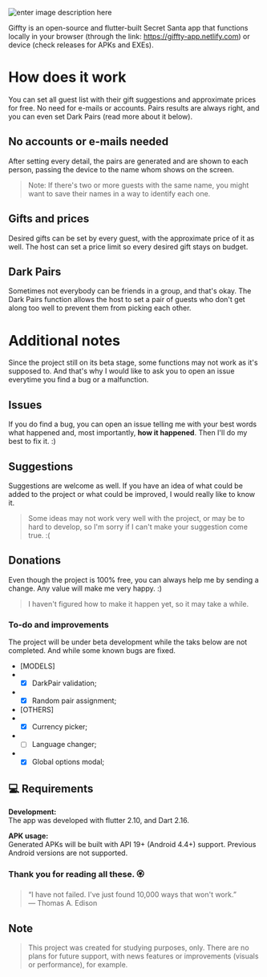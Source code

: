 
![enter image description here](https://i.imgur.com/JOTiiQN.png?maxwidth=512&fidelity=grand)

Giffty is an open-source and flutter-built Secret Santa app that functions locally in your browser (through the link: https://giffty-app.netlify.com) or device (check releases for APKs and EXEs).

# How does it work

You can set all guest list with their gift suggestions and approximate prices for free. No need for e-mails or accounts. Pairs results are always right, and you can even set Dark Pairs (read more about it below).

## No accounts or e-mails needed

After setting every detail, the pairs are generated and are shown to each person, passing the device to the name whom shows on the screen. 
> Note: If there's two or more guests with the same name, you might want to save their names in a way to identify each one.

## Gifts and prices

Desired gifts can be set by every guest, with the approximate price of it as well. The host can set a price limit so every desired gift stays on budget.

## Dark Pairs

Sometimes not everybody can be friends in a group, and that's okay. The Dark Pairs function allows the host to set a pair of guests who don't get along too well to prevent them from picking each other.

# Additional notes

Since the project still on its beta stage, some functions may not work as it's supposed to. And that's why I would like to ask you to open an issue everytime you find a bug or a malfunction.

## Issues

If you do find a bug, you can open an issue telling me with your best words what happened and, most importantly, **how it happened**. Then I'll do my best to fix it. :)

## Suggestions

Suggestions are welcome as well. If you have an idea of what could be added to the project or what could be improved, I would really like to know it.
> Some ideas may not work very well with the project, or may be to hard to develop, so I'm sorry if I can't make your suggestion come true. :(

## Donations

Even though the project is 100% free, you can always help me by sending a change. Any value will make me very happy. :)
> I haven't figured how to make it happen yet, so it may take a while.

### To-do and improvements

The project will be under beta development while the taks below are not completed. And while some known bugs are fixed.


- [MODELS]
- - [X] DarkPair validation;
- - [X] Random pair assignment;
- [OTHERS]
- - [X] Currency picker;
- - [ ] Language changer;
- - [X] Global options modal;

## 💻 Requirements

**Development:**<br>
The app was developed with flutter 2.10, and Dart 2.16.

**APK usage:**<br>
Generated APKs will be built with API 19+ (Android 4.4+) support. Previous Android versions are not supported.

### Thank you for reading all these. 🏵️

> “I have not failed. I've just found 10,000 ways that won't work.”  
― Thomas A. Edison

## Note

> This project was created for studying purposes, only. There are no plans for future support, with news features or improvements (visuals or performance), for example.
